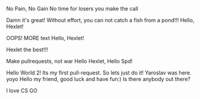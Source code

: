 No Pain, No Gain
No time for losers you make the call

Damn it's great!
Without effort, you can not catch a fish from a pond!!!
Hello, Hexlet!


OOPS!
MORE text
Hello, Hexlet!

Hexlet the best!!! 


Make pullrequests, not war
Hello Hexlet, Hello Spd!

Hello World 2!
Its my first pull-request. So lets just do it! Yaroslav was here.
yoyo
Hello my friend, good luck and have fun:)
Is there anybody out there?

I love CS GO 
